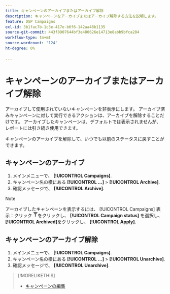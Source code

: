```yaml
---
title: キャンペーンのアーカイブまたはアーカイブ解除
description: キャンペーンをアーカイブまたはアーカイブ解除する方法を説明します。
feature: DSP Campaigns
exl-id: 3b1fac7b-1c3e-417e-b6f6-142aa48b1135
source-git-commit: 443f8907644bf3e480626e14713e8abb9bfca284
workflow-type: tm+mt
source-wordcount: '124'
ht-degree: 0%

---
```


# キャンペーンのアーカイブまたはアーカイブ解除

アーカイブして使用されていないキャンペーンを非表示にします。 アーカイブ済みキャンペーンに対して実行できるアクションは、アーカイブを解除することだけです。 アーカイブしたキャンペーンは、デフォルトでは表示されませんが、レポートには引き続き使用できます。

キャンペーンのアーカイブを解除して、いつでも以前のステータスに戻すことができます。

## キャンペーンのアーカイブ

1. メインメニューで、 **[!UICONTROL Campaigns]**.
1. キャンペーン名の横にある  **[!UICONTROL ...]** > **[!UICONTROL Archive]**.
1. 確認メッセージで、 **[!UICONTROL Archive]**.

>[!NOTE]
>
>アーカイブしたキャンペーンを表示するには、 [!UICONTROL Campaigns] 表示：クリック ![フィルターボタン](/help/dsp/assets/filter.png)をクリックし、 **[!UICONTROL Campaign status]** を選択し、 **[!UICONTROL Archived]**&#x200B;をクリックし、 **[!UICONTROL Apply].**

## キャンペーンのアーカイブ解除

1. メインメニューで、 **[!UICONTROL Campaigns]**.
1. キャンペーン名の横にある  **[!UICONTROL ...]** > **[!UICONTROL Unarchive]**.
1. 確認メッセージで、 **[!UICONTROL Unarchive]**.

>[!MORELIKETHIS]
>
>* [キャンペーンの編集](campaign-edit.md)


